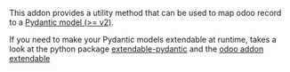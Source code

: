 This addon provides a utility method that can be used to map odoo record
to a [Pydantic model (>= v2)](https://docs.pydantic.dev/).

If you need to make your Pydantic models extendable at runtime, takes a
look at the python package
[extendable-pydantic](https://pypi.org/project/extendable_pydantic/) and
the [odoo addon extendable](https://pypi.org/project/odoo-addon-extendable)
